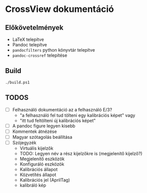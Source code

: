 # CrossView dokumentáció

## Előkövetelmények

- LaTeX telepítve
- Pandoc telepítve
- `pandocfilters` python könyvtár telepítve
- `pandoc-crossref` telepítése

## Build

`./build.ps1`

## TODOS

- [ ] Felhasználó dokumentáció az a felhasználó E/3?
    - "a felhasználó fel tud tölteni egy kalibrációs képet" vagy
    - "itt tud feltölteni új kalibrációs képet"
- [ ] A pandoc figure legyen kisebb
- [ ] Kommentek átnézése
- [ ] Magyar szótagolás beállítása
- [ ] Szójegyzék
    - Virtuális kijelzők
    - TODO: Legyen név a rész kijelzőkre is (megjelenítő kijelző?)
    - Megjelenítő eszközök
    - Konfiguráló eszközök
    - Kalibrációs állapot
    - Közvetítés állapot
    - Kalibrációs jel (AprilTag)
    - kalibráló kép